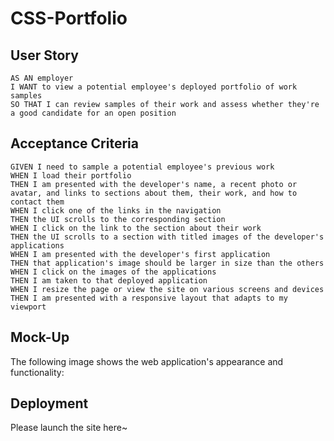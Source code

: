 # CSS-Portfolio

## User Story

````
AS AN employer
I WANT to view a potential employee's deployed portfolio of work samples
SO THAT I can review samples of their work and assess whether they're a good candidate for an open position
````

## Acceptance Criteria
````
GIVEN I need to sample a potential employee's previous work
WHEN I load their portfolio
THEN I am presented with the developer's name, a recent photo or avatar, and links to sections about them, their work, and how to contact them
WHEN I click one of the links in the navigation
THEN the UI scrolls to the corresponding section
WHEN I click on the link to the section about their work
THEN the UI scrolls to a section with titled images of the developer's applications
WHEN I am presented with the developer's first application
THEN that application's image should be larger in size than the others
WHEN I click on the images of the applications
THEN I am taken to that deployed application
WHEN I resize the page or view the site on various screens and devices
THEN I am presented with a responsive layout that adapts to my viewport
````
## Mock-Up
The following image shows the web application's appearance and functionality:

## Deployment
Please launch the site here~ 
